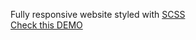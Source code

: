 Fully responsive website styled with [SCSS](https://sass-lang.com/)    
[Check this DEMO](https://akrvs21.github.io/Front-End-Portfolio/portfolio-website2/dist)
